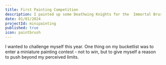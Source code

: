 ```yaml
---
title: First Painting Competition
description: I painted up some Deathwing Knights for the  Immortal Brush competition.
date: 01/01/2024
projectId: minipainting
published: true
icon: paintbrush
---
```


I wanted to challenge myself this year. One thing on my bucketlist was to enter a miniature painting contest - not to win, but to give myself a reason to push beyond my perceived limits. 